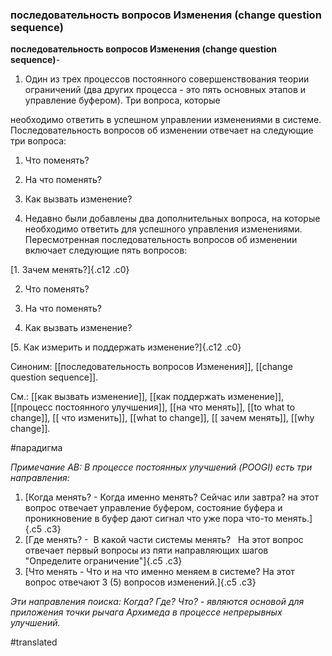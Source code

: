### последовательность вопросов Изменения (change question sequence)

**последовательность вопросов Изменения (change question sequence)**-

1. Один из трех процессов постоянного совершенствования теории ограничений (два других процесса - это пять основных этапов и управление буфером). Три вопроса, которые

необходимо ответить в успешном управлении изменениями в системе. Последовательность вопросов об изменении отвечает на следующие три вопроса:

1. Что поменять?

2. На что поменять?

3. Как вызвать изменение?

2. Недавно были добавлены два дополнительных вопроса, на которые необходимо ответить для успешного управления изменениями. Пересмотренная последовательность вопросов об изменении включает следующие пять вопросов:

[1. Зачем менять?]{.c12 .c0}

2. Что поменять?

3. На что поменять?

4. Как вызвать изменение?

[5. Как измерить и поддержать изменение?]{.c12 .c0}

Синоним: [[последовательность вопросов Изменения]], [[change question sequence]].

См.: [[как вызвать изменение]], [[как поддержать изменение]], [[процесс постоянного улучшения]], [[на что менять]], [[to what to change]], [[ что изменить]], [[what to change]], [[ зачем менять]], [[why change]].

#парадигма

*Примечание АВ: В процессе постоянных улучшений (POOGI) есть три направления:*

1.  [Когда менять? - Когда именно менять? Сейчас или завтра? на этот вопрос отвечает управление буфером, состояние буфера и проникновение в буфер дают сигнал что уже пора что-то менять.]{.c5 .c3}
2.  [Где менять? -  В какой части системы менять?   На этот вопрос отвечает первый вопросы из пяти направляющих шагов "Определите ограничение"]{.c5 .c3}
3.  [Что менять - Что и на что именно меняем в системе? На этот вопрос отвечают 3 (5) вопросов изменений.]{.c5 .c3}

*Эти направления поиска: Когда? Где? Что? - являются основой для приложения точки рычага Архимеда в процессе непрерывных улучшений.*

#translated
